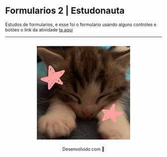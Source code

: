 # Formularios 2 | Estudonauta

Estudos de formularios, e esse foi o formulario usando alguns controles e botões 
o link da atividade [ta aqui](https://formulario-2-estudonauta.netlify.app/)

---
<h2 align="center">
  <img src="../../img/catzinho.jpg" width="300">
</h2>
<p align="center">
Desenvolvido com 🧡
</p>